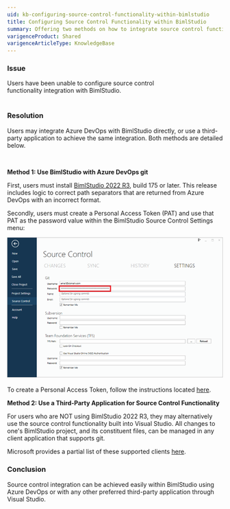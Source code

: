 ```yaml
---
uid: kb-configuring-source-control-functionality-within-bimlstudio
title: Configuring Source Control Functionality within BimlStudio
summary: Offering two methods on how to integrate source control functionality into BimlStudio, using Azure DevOps or a third-party application.
varigenceProduct: Shared
varigenceArticleType: KnowledgeBase
---
```

### Issue

Users have been unable to configure source control functionality integration with BimlStudio.   
 

### Resolution

Users may integrate Azure DevOps with BimlStudio directly, or use a third-party application to achieve the same integration. Both methods are detailed below.  
  
 

**Method 1​​​​​​: Use BimlStudio with Azure DevOps git**  
  
First, users must install [BimlStudio 2022 R3](https://download.varigence.com/downloads/bimlstudiosetup_22.3.175.0.exe), build 175 or later. This release includes logic to correct path separators that are returned from Azure DevOps with an incorrect format.  
  
Secondly, users must create a Personal Access Token (PAT) and use that PAT as the password value within the BimlStudio Source Control Settings menu: 

![Configuring Source Control Functionality within BimlStudio](../../static/img/kb-configuring-source-control-functionality-within-bimlstudio.png "Configuring Source Control Functionality within BimlStudio")  
​  
To create a Personal Access Token, follow the instructions located [here](https://learn.microsoft.com/en-us/azure/devops/organizations/accounts/use-personal-access-tokens-to-authenticate?view=azure-devops&tabs=Windows).   
  
**Method 2: Use a Third-Party Application for Source Control Functionality**  
  
For users who are NOT using BimlStudio 2022 R3, they may alternatively use the source control functionality built into Visual Studio. All changes to one's BimlStudio project, and its constituent files, can be managed in any client application that supports git.  
  
Microsoft provides a partial list of these supported clients [here](https://learn.microsoft.com/en-us/azure/devops/user-guide/tools?view=azure-devops). 

### Conclusion

Source control integration can be achieved easily within BimlStudio using Azure DevOps or with any other preferred third-party application through Visual Studio.
